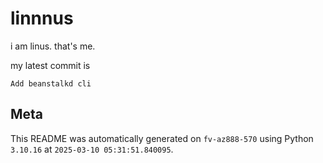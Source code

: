 # linnnus

i am linus. that's me.

my latest commit is

```
Add beanstalkd cli
```

## Meta

This README was automatically generated on `fv-az888-570` using Python
`3.10.16` at `2025-03-10 05:31:51.840095`.
